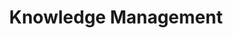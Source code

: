 ---
# This topic lives at
# https://digital.gov/topics/knowledge-management

# Topic Title
title: "Knowledge Management"

# description — keep it short and clear
summary: ""

# Weight
weight: 1

# For more information on managing topics,
# see https://github.com/GSA/digitalgov.gov/wiki/topics
---